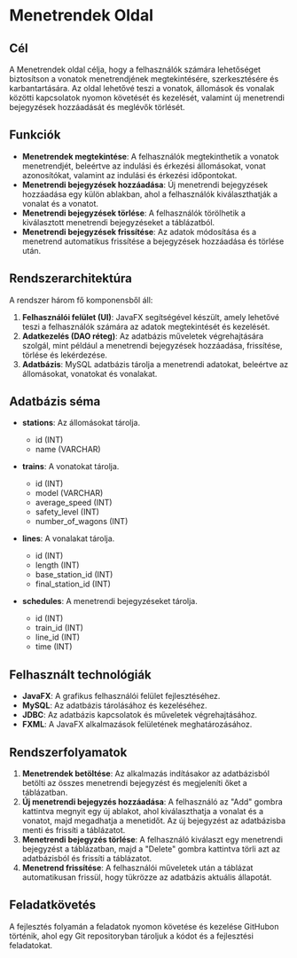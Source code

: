 # Menetrendek Oldal

## Cél

A Menetrendek oldal célja, hogy a felhasználók számára lehetőséget biztosítson a vonatok menetrendjének megtekintésére, szerkesztésére és karbantartására. Az oldal lehetővé teszi a vonatok, állomások és vonalak közötti kapcsolatok nyomon követését és kezelését, valamint új menetrendi bejegyzések hozzáadását és meglévők törlését.

## Funkciók

- **Menetrendek megtekintése**: A felhasználók megtekinthetik a vonatok menetrendjét, beleértve az indulási és érkezési állomásokat, vonat azonosítókat, valamint az indulási és érkezési időpontokat.
- **Menetrendi bejegyzések hozzáadása**: Új menetrendi bejegyzések hozzáadása egy külön ablakban, ahol a felhasználók kiválaszthatják a vonalat és a vonatot.
- **Menetrendi bejegyzések törlése**: A felhasználók törölhetik a kiválasztott menetrendi bejegyzéseket a táblázatból.
- **Menetrendi bejegyzések frissítése**: Az adatok módosítása és a menetrend automatikus frissítése a bejegyzések hozzáadása és törlése után.

## Rendszerarchitektúra

A rendszer három fő komponensből áll:
1. **Felhasználói felület (UI)**: JavaFX segítségével készült, amely lehetővé teszi a felhasználók számára az adatok megtekintését és kezelését.
2. **Adatkezelés (DAO réteg)**: Az adatbázis műveletek végrehajtására szolgál, mint például a menetrendi bejegyzések hozzáadása, frissítése, törlése és lekérdezése.
3. **Adatbázis**: MySQL adatbázis tárolja a menetrendi adatokat, beleértve az állomásokat, vonatokat és vonalakat.

## Adatbázis séma

- **stations**: Az állomásokat tárolja.
  - id (INT)
  - name (VARCHAR)

- **trains**: A vonatokat tárolja.
  - id (INT)
  - model (VARCHAR)
  - average_speed (INT)
  - safety_level (INT)
  - number_of_wagons (INT)

- **lines**: A vonalakat tárolja.
  - id (INT)
  - length (INT)
  - base_station_id (INT)
  - final_station_id (INT)

- **schedules**: A menetrendi bejegyzéseket tárolja.
  - id (INT)
  - train_id (INT)
  - line_id (INT)
  - time (INT)

## Felhasznált technológiák

- **JavaFX**: A grafikus felhasználói felület fejlesztéséhez.
- **MySQL**: Az adatbázis tárolásához és kezeléséhez.
- **JDBC**: Az adatbázis kapcsolatok és műveletek végrehajtásához.
- **FXML**: A JavaFX alkalmazások felületének meghatározásához.

## Rendszerfolyamatok

1. **Menetrendek betöltése**: Az alkalmazás indításakor az adatbázisból betölti az összes menetrendi bejegyzést és megjeleníti őket a táblázatban.
2. **Új menetrendi bejegyzés hozzáadása**: A felhasználó az "Add" gombra kattintva megnyit egy új ablakot, ahol kiválaszthatja a vonalat és a vonatot, majd megadhatja a menetidőt. Az új bejegyzést az adatbázisba menti és frissíti a táblázatot.
3. **Menetrendi bejegyzés törlése**: A felhasználó kiválaszt egy menetrendi bejegyzést a táblázatban, majd a "Delete" gombra kattintva törli azt az adatbázisból és frissíti a táblázatot.
4. **Menetrend frissítése**: A felhasználói műveletek után a táblázat automatikusan frissül, hogy tükrözze az adatbázis aktuális állapotát.

## Feladatkövetés

A fejlesztés folyamán a feladatok nyomon követése és kezelése GitHubon történik, ahol egy Git repositoryban tároljuk a kódot és a fejlesztési feladatokat.

